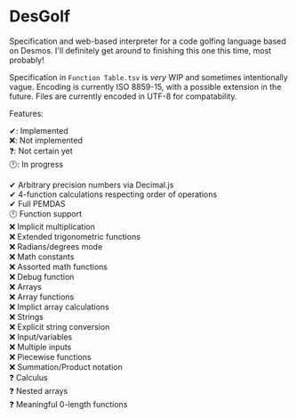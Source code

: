 # DesGolf
Specification and web-based interpreter for a code golfing language based on Desmos. I'll definitely get around to finishing this one this time, most probably!

Specification in `Function Table.tsv` is _very_ WIP and sometimes intentionally vague. Encoding is currently ISO 8859-15, with a possible extension in the future. Files are currently encoded in UTF-8 for compatability.

Features:

✔: Implemented  
❌: Not implemented  
❓: Not certain yet  
🕛: In progress  

✔ Arbitrary precision numbers via Decimal.js  
✔ 4-function calculations respecting order of operations  
✔ Full PEMDAS  
🕛 Function support  
❌ Implicit multiplication  
❌ Extended trigonometric functions  
❌ Radians/degrees mode  
❌ Math constants  
❌ Assorted math functions  
❌ Debug function  
❌ Arrays  
❌ Array functions  
❌ Implict array calculations  
❌ Strings  
❌ Explicit string conversion  
❌ Input/variables  
❌ Multiple inputs  
❌ Piecewise functions  
❌ Summation/Product notation  
❓ Calculus  
❓ Nested arrays  
❓ Meaningful 0-length functions  